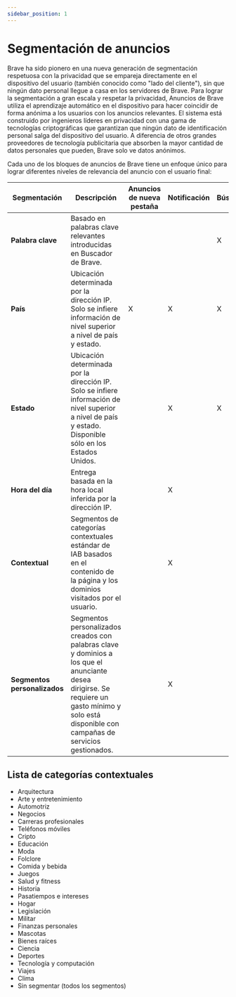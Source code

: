 ```yaml
---
sidebar_position: 1
---
```


# Segmentación de anuncios

Brave ha sido pionero en una nueva generación de segmentación respetuosa con la privacidad que se empareja directamente en el dispositivo del usuario (también conocido como "lado del cliente"), sin que ningún dato personal llegue a casa en los servidores de Brave. Para lograr la segmentación a gran escala y respetar la privacidad, Anuncios de Brave utiliza el aprendizaje automático en el dispositivo para hacer coincidir de forma anónima a los usuarios con los anuncios relevantes. El sistema está construido por ingenieros líderes en privacidad con una gama de tecnologías criptográficas que garantizan que ningún dato de identificación personal salga del dispositivo del usuario. A diferencia de otros grandes proveedores de tecnología publicitaria que absorben la mayor cantidad de datos personales que pueden, Brave solo ve datos anónimos.

Cada uno de los bloques de anuncios de Brave tiene un enfoque único para lograr diferentes niveles de relevancia del anuncio con el usuario final:

| **Segmentación**             | **Descripción**                                                                                                                                                                                                                   | **Anuncios de nueva pestaña** | **Notificación** | **Búsqueda** |
| ---------------------------- | --------------------------------------------------------------------------------------------------------------------------------------------------------------------------------------------------------------------------------- | ----------------------------- | ---------------- | ------------ |
| **Palabra clave**            | Basado en palabras clave relevantes introducidas en Buscador de Brave.                                                                                                                                            |                               |                  | X            |
| **País**                     | Ubicación determinada por la dirección IP. Solo se infiere información de nivel superior a nivel de país y estado.                                                                                | X                             | X                | X            |
| **Estado**                   | Ubicación determinada por la dirección IP. Solo se infiere información de nivel superior a nivel de país y estado. Disponible sólo en los Estados Unidos.                         |                               | X                | X            |
| **Hora del día**             | Entrega basada en la hora local inferida por la dirección IP.                                                                                                                                                     |                               | X                |              |
| **Contextual**               | Segmentos de categorías contextuales estándar de IAB basados en el contenido de la página y los dominios visitados por el usuario.                                                                                |                               | X                |              |
| **Segmentos personalizados** | Segmentos personalizados creados con palabras clave y dominios a los que el anunciante desea dirigirse. Se requiere un gasto mínimo y solo está disponible con campañas de servicios gestionados. |                               | X                |              |

## Lista de categorías contextuales

- Arquitectura
- Arte y entretenimiento
- Automotriz
- Negocios
- Carreras profesionales
- Teléfonos móviles
- Cripto
- Educación
- Moda
- Folclore
- Comida y bebida
- Juegos
- Salud y fitness
- Historia
- Pasatiempos e intereses
- Hogar
- Legislación
- Militar
- Finanzas personales
- Mascotas
- Bienes raíces
- Ciencia
- Deportes
- Tecnología y computación
- Viajes
- Clima
- Sin segmentar (todos los segmentos)
